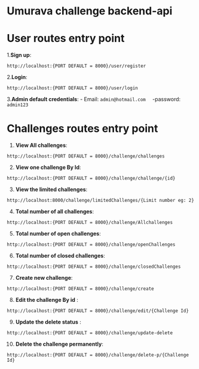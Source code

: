 #                             Umurava challenge backend-api

# User routes entry point


1.**Sign up**:  
   ```
   http://localhost:{PORT DEFAULT = 8000}/user/register
   ```
2.**Login**:    
```
http://localhost:{PORT DEFAULT = 8000}/user/login
```
3.**Admin default credentials**: 
         -  Email: 
         ```
         admin@hotmail.com  
         ```
         -password:
          ```
         admin123
         ```

     
# Challenges routes entry point

1. **View All challenges**:  
```
http://localhost:{PORT DEFAULT = 8000}/challenge/challenges
```
2. **View one challenge By Id**:  
```
http://localhost:{PORT DEFAULT = 8000}/challenge/challenge/{id}
```
3. **View the limited challenges**:  
```
http://localhost:8000/challenge/limitedChallenges/{Limit number eg: 2}
```
4. **Total number of all challenges**: 
 ```
 http://localhost:{PORT DEFAULT = 8000}/challenge/Allchallenges 
 ```
5. **Total number of open challenges**:  
```
http://localhost:{PORT DEFAULT = 8000}/challenge/openChallenges
```
6. **Total number of closed challenges**: 
```
http://localhost:{PORT DEFAULT = 8000}/challenge/closedChallenges
```
7. **Create new challenge**: 
```
http://localhost:{PORT DEFAULT = 8000}/challenge/create
```
8. **Edit the challenge By id** : 
```
http://localhost:{PORT DEFAULT = 8000}/challenge/edit/{Challenge Id}
```
9. **Update the delete status** : 
```
http://localhost:{PORT DEFAULT = 8000}/challenge/update-delete
```
10. **Delete the challenge permanently**:   
```
http://localhost:{PORT DEFAULT = 8000}/challenge/delete-p/{Challenge Id}
```
